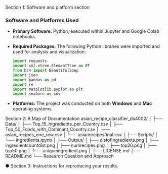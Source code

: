 Section 1: Software and platform section
### Software and Platforms Used

* **Primary Software:**
  Python, executed within Jupyter and Google Colab notebooks.

* **Required Packages:**
  The following Python libraries were imported and used for analysis and visualization:

  ```python
  import requests
  import xml.etree.ElementTree as ET
  from bs4 import BeautifulSoup
  import json
  import pandas as pd
  import re
  import matplotlib.pyplot as plt
  import seaborn as sns
  ```

* **Platforms:**
  The project was conducted on both **Windows** and **Mac** operating systems.


Section 2: A Map of Documentation
asian_recipe_classifier_ds4002/
│
├── Data/
│   ├── Top_15_Ingredients_per_Country.csv
│   ├── Top_50_Foods_with_Dominant_Country.csv
│   ├── asian_recipes_one_row.csv
│   └── asianrecipesfinal.csv
│
├── Scripts/
│   └── ingredients.ipynb
│
├── Output/
│   ├── distofingredients.png
│   ├── ingredientcountdist.png
│   ├── numrecipes.png
│   ├── top20.png
│   ├── top50.png
│   └── uniqueingredient.png
│
├── LICENSE.md
├── README.md
└── Research Question and Approach

● Section 3: Instructions for reproducing your results.


